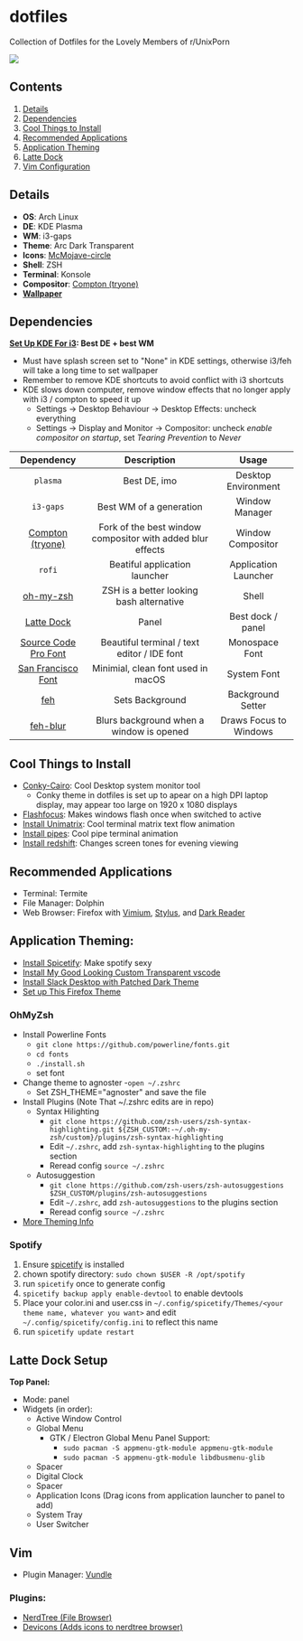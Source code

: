 # dotfiles
Collection of Dotfiles for the Lovely Members of r/UnixPorn

![](/screenshot.png "")

## Contents ##
1. [Details](#details)
2. [Dependencies](#dependencies)
3. [Cool Things to Install](#coolinstall)
4. [Recommended Applications](#applications)
5. [Application Theming](#application-theming)
6. [Latte Dock](#dock)
7. [Vim Configuration](#vim)

<a name="details"></a>
## Details ##
- **OS**: Arch Linux
- **DE**: KDE Plasma
- **WM**: i3-gaps
- **Theme**: Arc Dark Transparent
- **Icons**: [McMojave-circle](https://store.kde.org/p/1305429/)
- **Shell**: ZSH
- **Terminal**: Konsole
- **Compositor**: [Compton (tryone)](https://aur.archlinux.org/packages/compton-tryone-git/)
- [**Wallpaper**](https://www.fabuloussavers.com/new_wallpaper/anime_sky_clouds_sunset-wallpapers-2560x1440.shtml)

<a name="dependencies"></a>
## Dependencies ##

**[Set Up KDE For i3](https://medium.com/@vishnu_mad/using-i3-window-manager-with-kde-plasma-c2ac70594d8): Best DE + best WM**
  - Must have splash screen set to "None" in KDE settings, otherwise i3/feh will take a long time to set wallpaper
  - Remember to remove KDE shortcuts to avoid conflict with i3 shortcuts
  - KDE slows down computer, remove window effects that no longer apply with i3 / compton to speed it up
    - Settings -> Desktop Behaviour -> Desktop Effects: uncheck everything
    - Settings -> Display and Monitor -> Compositor: uncheck *enable compositor on startup*, set *Tearing Prevention* to *Never*

| Dependency    | Description             | Usage               |
|:-------------:|:-----------------------:| :------------------:|
| `plasma`      | Best DE, imo            | Desktop Environment |
| `i3-gaps`     | Best WM of a generation | Window Manager      |
|[Compton (tryone)](https://aur.archlinux.org/packages/compton-tryone-git/)|Fork of the best window compositor with added blur effects|Window Compositor|
| `rofi`        | Beatiful application launcher | Application Launcher |
|[oh-my-zsh](https://aur.archlinux.org/packages/oh-my-zsh-git/)|ZSH is a better looking bash alternative|Shell|
|[Latte Dock](https://store.kde.org/p/1169519)|Panel|Best dock / panel|
|[Source Code Pro Font](https://www.fontsquirrel.com/fonts/source-code-pro)|Beautiful terminal / text editor / IDE font|Monospace Font|
|[San Francisco Font](https://aur.archlinux.org/packages/otf-san-francisco/)|Minimial, clean font used in macOS|System Font|
|[feh](https://wiki.archlinux.org/index.php/feh)|Sets Background|Background Setter|
|[feh-blur](https://github.com/rstacruz/feh-blur-wallpaper)|Blurs background when a window is opened|Draws Focus to Windows|

<a name="coolinstall"></a>
## Cool Things to Install ##
- [Conky-Cairo](https://aur.archlinux.org/packages/conky-cairo/): Cool Desktop system monitor tool
  - Conky theme in dotfiles is set up to apear on a high DPI laptop display, may appear too large on 1920 x 1080 displays
- [Flashfocus](https://github.com/fennerm/flashfocus): Makes windows flash once when switched to active
- [Install Unimatrix](https://github.com/will8211/unimatrix): Cool terminal matrix text flow animation
- [Install pipes](https://aur.archlinux.org/packages/bash-pipes/): Cool pipe terminal animation
- [Install redshift](https://wiki.archlinux.org/index.php/Redshift): Changes screen tones for evening viewing

<a name="applications"></a>
## Recommended Applications ##
- Terminal: Termite
- File Manager: Dolphin
- Web Browser: Firefox with [Vimium](https://addons.mozilla.org/en-US/firefox/addon/vimium-ff/?src=search), [Stylus](https://addons.mozilla.org/en-US/firefox/addon/styl-us/?src=search), and [Dark Reader](https://addons.mozilla.org/en-US/firefox/addon/darkreader/)

<a name="application-theming"></a>
## Application Theming: ##
  - [Install Spicetify](https://github.com/khanhas/spicetify-cli): Make spotify sexy
  - [Install My Good Looking Custom Transparent vscode](https://github.com/WillPower3309/vscode-transparent)
  - [Install Slack Desktop with Patched Dark Theme](https://aur.archlinux.org/packages/slack-desktop-dark/)
  - [Set up This Firefox Theme](https://github.com/muckSponge/MaterialFox)

### OhMyZsh ###
- Install Powerline Fonts
  - `git clone https://github.com/powerline/fonts.git`
  - `cd fonts`
  - `./install.sh`
  - set font
- Change theme to agnoster
  -`open ~/.zshrc`
  - Set ZSH_THEME="agnoster" and save the file
- Install Plugins (Note That ~/.zshrc edits are in repo)
  - Syntax Hilighting
    - `git clone https://github.com/zsh-users/zsh-syntax-highlighting.git ${ZSH_CUSTOM:-~/.oh-my-zsh/custom}/plugins/zsh-syntax-highlighting`
    - Edit `~/.zshrc`, add `zsh-syntax-highlighting` to the plugins section
    - Reread config `source ~/.zshrc`
  - Autosuggestion
    - `git clone https://github.com/zsh-users/zsh-autosuggestions $ZSH_CUSTOM/plugins/zsh-autosuggestions`
    - Edit `~/.zshrc`, add `zsh-autosuggestions` to the plugins section
    - Reread config `source ~/.zshrc`
- [More Theming Info](https://www.freecodecamp.org/news/jazz-up-your-zsh-terminal-in-seven-steps-a-visual-guide-e81a8fd59a38/)

### Spotify ###
1. Ensure [spicetify](https://github.com/khanhas/spicetify-cli) is installed
2. chown spotify directory: `sudo chown $USER -R /opt/spotify`
3. run `spicetify` once to generate config
4. `spicetify backup apply enable-devtool` to enable devtools
5. Place your color.ini and user.css in `~/.config/spicetify/Themes/<your theme name, whatever you want>` and edit `~/.config/spicetify/config.ini` to reflect this name
6. run `spicetify update restart`

<a name="dock"></a>
## Latte Dock Setup ##
**Top Panel:**
- Mode: panel
- Widgets (in order):
  - Active Window Control
  - Global Menu
    - GTK / Electron Global Menu Panel Support:
      - `sudo pacman -S appmenu-gtk-module appmenu-gtk-module`
      - `sudo pacman -S appmenu-gtk-module libdbusmenu-glib`
  - Spacer
  - Digital Clock
  - Spacer
  - Application Icons (Drag icons from application launcher to panel to add)
  - System Tray
  - User Switcher

<a name="vim"></a>
## Vim ##
- Plugin Manager: [Vundle](https://aur.archlinux.org/packages/vundle-git/)

### Plugins: ###
- [NerdTree (File Browser)](https://github.com/scrooloose/nerdtree)
- [Devicons (Adds icons to nerdtree browser)](https://github.com/ryanoasis/vim-devicons)
